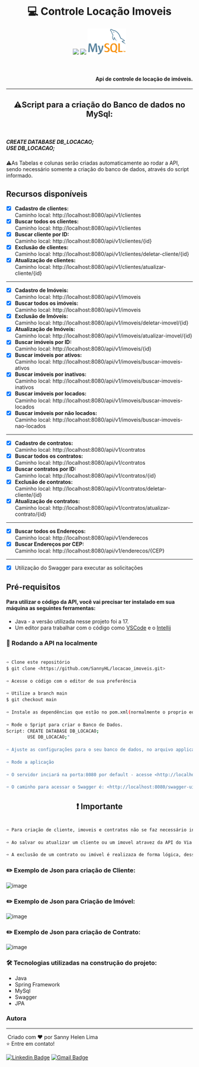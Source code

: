 
<h1 align="center">💻 Controle Locação Imoveis</h1>

<div align="center"><img src="https://cdn.jsdelivr.net/gh/devicons/devicon/icons/java/java-original-wordmark.svg" height="70px"/>
<img src="https://cdn.jsdelivr.net/gh/devicons/devicon/icons/spring/spring-original.svg" height="70px"/>
<img src="https://raw.githubusercontent.com/docker-library/docs/c408469abbac35ad1e4a50a6618836420eb9502e/mysql/logo.png" height="70px"/></div>
<br>
<br>
<h4 align="right">Api de controle de locação de imóveis.</h4>

---------------------------------

<h2 align="center">⚠️Script para a criação do Banco de dados no MySql:</h2> 
<br>
<h5>CREATE DATABASE DB_LOCACAO; <br> USE DB_LOCACAO;</h5>
⚠️As Tabelas e colunas serão criadas automaticamente ao rodar a API, sendo necessário somente a criação do banco de dados, através do script informado.

<br>
<h2>Recursos disponíveis</h2>

- [x] **Cadastro de clientes:**
<br>Caminho local: http://localhost:8080/api/v1/clientes
- [X] **Buscar todos os clientes:**
<br>Caminho local: http://localhost:8080/api/v1/clientes
- [X] **Buscar cliente por ID:**
<br>Caminho local: http://localhost:8080/api/v1/clientes/{id}
- [x] **Exclusão de clientes:**
<br>Caminho local: http://localhost:8080/api/v1/clientes/deletar-cliente/{id}
- [X] **Atualização de clientes:**
<br>Caminho local: http://localhost:8080/api/v1/clientes/atualizar-cliente/{id}
-----------------------------
- [x] **Cadastro de Imóveis:**
<br>Caminho local: http://localhost:8080/api/v1/imoveis
- [X] **Buscar todos os imóveis:**
<br>Caminho local: http://localhost:8080/api/v1/imoveis
- [x] **Exclusão de Imóveis:**
<br>Caminho local: http://localhost:8080/api/v1/imoveis/deletar-imovel/{id}
- [X] **Atualização de Imóveis:**
<br>Caminho local: http://localhost:8080/api/v1/imoveis/atualizar-imovel/{id}
- [X] **Buscar imóveis por ID:**
<br>Caminho local: http://localhost:8080/api/v1/imoveis/{id}
- [X] **Buscar imóveis por ativos:**
<br>Caminho local: http://localhost:8080/api/v1/imoveis/buscar-imoveis-ativos
- [X] **Buscar imóveis por inativos:**
<br>Caminho local: http://localhost:8080/api/v1/imoveis/buscar-imoveis-inativos
- [X] **Buscar imóveis por locados:**
<br>Caminho local: http://localhost:8080/api/v1/imoveis/buscar-imoveis-locados
- [X] **Buscar imóveis por não locados:**
<br>Caminho local: http://localhost:8080/api/v1/imoveis/buscar-imoveis-nao-locados
------------------------------
- [x] **Cadastro de contratos:**
<br>Caminho local: http://localhost:8080/api/v1/contratos
- [X] **Buscar todos os contratos:**
<br>Caminho local: http://localhost:8080/api/v1/contratos
- [X] **Buscar contratos por ID:**
<br>Caminho local: http://localhost:8080/api/v1/contratos/{id}
- [x] **Exclusão de contratos:**
<br>Caminho local: http://localhost:8080/api/v1/contratos/deletar-cliente/{id}
- [X] **Atualização de contratos:**
<br>Caminho local: http://localhost:8080/api/v1/contratos/atualizar-contrato/{id}
------------------------------
- [X] **Buscar todos os Endereços:**
<br>Caminho local: http://localhost:8080/api/v1/enderecos
- [X] **Buscar Endereços por CEP:**
<br>Caminho local: http://localhost:8080/api/v1/enderecos/{CEP}
------------------------------
- [X] Utilização do Swagger para executar as solicitações

<h2>Pré-requisitos</h2>

#### Para utilizar o código da API, você vai precisar ter instalado em sua máquina as seguintes ferramentas:
- Java - a versão utilizada nesse projeto foi a 17.
- Um editor para trabalhar com o código como [VSCode](https://code.visualstudio.com/) e o [Intellij](https://www.jetbrains.com/idea/download)

### 🎲 Rodando a API na localmente

```bash

➩ Clone este repositório
$ git clone <https://github.com/SannyHL/locacao_imoveis.git>

➩ Acesse o código com o editor de sua preferência

➩ Utilize a branch main
$ git checkout main

➩ Instale as dependências que estão no pom.xml(normalmente o proprio editor instala as dependências)

➩ Rode o Spript para criar o Banco de Dados. 
Script: CREATE DATABASE DB_LOCACAO; 
        USE DB_LOCACAO;"

➩ Ajuste as configurações para o seu banco de dados, no arquivo application.properties que se encontra dentro da pasta resource. 

➩ Rode a aplicação

➩ O servidor inciará na porta:8080 por default - acesse <http://localhost:8080>

➩ O caminho para acessar o Swagger é: <http://localhost:8080/swagger-ui/index.html#/>

```

<h2 align="center">❗ Importante<br></h2>

```bash

➩ Para criação de cliente, imoveis e contratos não se faz necessário informar o ID pois ele será gerado automaticamente.

➩ Ao salvar ou atualizar um cliente ou um imovel atravez da API do Via Cep o endereço é salvo automaticamente, sendo necessário informar somente o cep e o numero da moradia.

➩ A exclusão de um contrato ou imóvel é realizaza de forma lógica, dessa forma seu registro permanece no banco de dados. Mas o cliente é deletado de forma definitiva.

```

<h3>✏️ Exemplo de Json para criação de Cliente:<br></h3>

![image](https://user-images.githubusercontent.com/104280692/213899057-770d4a27-417f-4ccb-94d2-1c7c66905e2a.png)

<h3>✏️ Exemplo de Json para Criação de Imóvel:<br></h3>

![image](https://user-images.githubusercontent.com/104280692/213899141-154d563c-753d-4b06-af44-7c8de996d64a.png)

<h3>✏️ Exemplo de Json para criação de Contrato:<br></h3>

![image](https://user-images.githubusercontent.com/104280692/213900448-3a83df3b-f487-4218-9e31-c83ee43fee62.png)



### 🛠 Tecnologias utilizadas na construção do projeto:

- Java
- Spring Framework
- MySql
- Swagger
- JPA


### Autora
---

<img src="https://user-images.githubusercontent.com/104280692/194205159-83b3bca2-3f59-40cd-b909-9bb0b8e40825.png" width="250px;" alt=""/>
Criado com ❤️ por Sanny Helen Lima <br>
⭐ Entre em contato!
<br>


[![Linkedin Badge](https://img.shields.io/badge/-SannyHL-blue?style=flat-square&logo=Linkedin&logoColor=white&link=https://www.linkedin.com/in/sannyhelenlima/)](https://www.linkedin.com/in/sannyhelenlima) 
[![Gmail Badge](https://img.shields.io/badge/-sannyhelenlima@gmail.com-c14438?style=flat-square&logo=Gmail&logoColor=white&link=mailto:sannyhelenlima@gmail.com)](mailto:sannyhelenlima@gmail.com)
